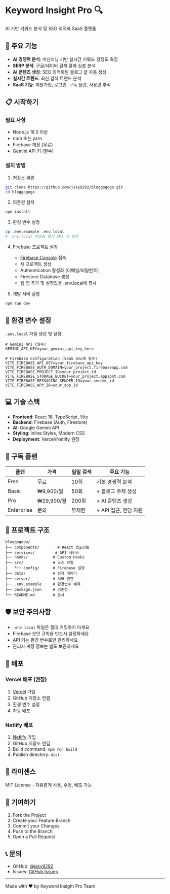 # Keyword Insight Pro 🔍

AI 기반 키워드 분석 및 SEO 최적화 SaaS 플랫폼

## 🚀 주요 기능

- **AI 경쟁력 분석**: 머신러닝 기반 실시간 키워드 경쟁도 측정
- **SERP 분석**: 구글/네이버 검색 결과 심층 분석
- **AI 콘텐츠 생성**: SEO 최적화된 블로그 글 자동 생성
- **실시간 트렌드**: 최신 검색 트렌드 분석
- **SaaS 기능**: 회원가입, 로그인, 구독 플랜, 사용량 추적

## 📋 시작하기

### 필요 사항

- Node.js 18.0 이상
- npm 또는 yarn
- Firebase 계정 (무료)
- Gemini API 키 (필수)

### 설치 방법

1. 저장소 클론
```bash
git clone https://github.com/jsky9292/bloggogogo.git
cd bloggogogo
```

2. 의존성 설치
```bash
npm install
```

3. 환경 변수 설정
```bash
cp .env.example .env.local
# .env.local 파일을 열어 API 키 입력
```

4. Firebase 프로젝트 설정
   - [Firebase Console](https://console.firebase.google.com) 접속
   - 새 프로젝트 생성
   - Authentication 활성화 (이메일/비밀번호)
   - Firestore Database 생성
   - 웹 앱 추가 및 설정값을 .env.local에 복사

5. 개발 서버 실행
```bash
npm run dev
```

## 🔧 환경 변수 설정

`.env.local` 파일 생성 및 설정:

```env
# Gemini API (필수)
GEMINI_API_KEY=your_gemini_api_key_here

# Firebase Configuration (SaaS 모드에 필수)
VITE_FIREBASE_API_KEY=your_firebase_api_key
VITE_FIREBASE_AUTH_DOMAIN=your_project.firebaseapp.com
VITE_FIREBASE_PROJECT_ID=your_project_id
VITE_FIREBASE_STORAGE_BUCKET=your_project.appspot.com
VITE_FIREBASE_MESSAGING_SENDER_ID=your_sender_id
VITE_FIREBASE_APP_ID=your_app_id
```

## 💻 기술 스택

- **Frontend**: React 18, TypeScript, Vite
- **Backend**: Firebase (Auth, Firestore)
- **AI**: Google Gemini API
- **Styling**: Inline Styles, Modern CSS
- **Deployment**: Vercel/Netlify 권장

## 📱 구독 플랜

| 플랜 | 가격 | 일일 검색 | 주요 기능 |
|------|------|-----------|-----------|
| Free | 무료 | 10회 | 기본 경쟁력 분석 |
| Basic | ₩9,900/월 | 50회 | + 블로그 주제 생성 |
| Pro | ₩29,900/월 | 200회 | + AI 콘텐츠 생성 |
| Enterprise | 문의 | 무제한 | + API 접근, 전담 지원 |

## 📁 프로젝트 구조

```
bloggogogo/
├── components/        # React 컴포넌트
├── services/         # API 서비스
├── hooks/           # Custom Hooks
├── src/             # 소스 파일
│   └── config/      # Firebase 설정
├── data/            # 정적 데이터
├── server/          # 서버 관련
├── .env.example     # 환경변수 예제
├── package.json     # 의존성
└── README.md        # 문서
```

## 🛡️ 보안 주의사항

- `.env.local` 파일은 절대 커밋하지 마세요
- Firebase 보안 규칙을 반드시 설정하세요
- API 키는 환경 변수로만 관리하세요
- 관리자 계정 정보는 별도 보관하세요

## 🚀 배포

### Vercel 배포 (권장)
1. [Vercel](https://vercel.com) 가입
2. GitHub 저장소 연결
3. 환경 변수 설정
4. 자동 배포

### Netlify 배포
1. [Netlify](https://netlify.com) 가입
2. GitHub 저장소 연결
3. Build command: `npm run build`
4. Publish directory: `dist`

## 📄 라이센스

MIT License - 자유롭게 사용, 수정, 배포 가능

## 🤝 기여하기

1. Fork the Project
2. Create your Feature Branch
3. Commit your Changes
4. Push to the Branch
5. Open a Pull Request

## 📞 문의

- GitHub: [@jsky9292](https://github.com/jsky9292)
- Issues: [GitHub Issues](https://github.com/jsky9292/bloggogogo/issues)

---

Made with ❤️ by Keyword Insight Pro Team
